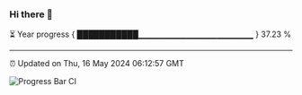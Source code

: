 ### Hi there 👋

⏳ Year progress { ███████████▁▁▁▁▁▁▁▁▁▁▁▁▁▁▁▁▁▁▁ } 37.23 %

---

⏰ Updated on Thu, 16 May 2024 06:12:57 GMT

![Progress Bar CI](https://github.com/liununu/liununu/workflows/Progress%20Bar%20CI/badge.svg)
